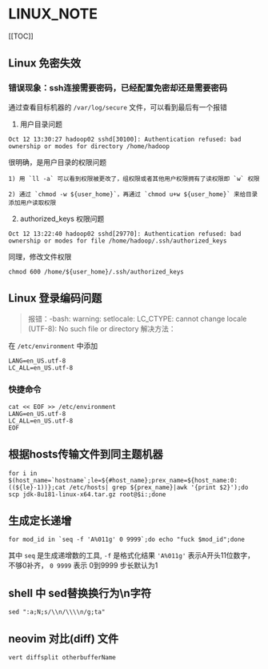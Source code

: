 # LINUX_NOTE

[[TOC]]

## Linux 免密失效

### 错误现象：ssh连接需要密码，已经配置免密却还是需要密码

通过查看目标机器的 `/var/log/secure` 文件，可以看到最后有一个报错

1. 用户目录问题

```
Oct 12 13:30:27 hadoop02 sshd[30100]: Authentication refused: bad ownership or modes for directory /home/hadoop
```

很明确，是用户目录的权限问题

    1) 用 `ll -a` 可以看到权限被更改了，组权限或者其他用户权限拥有了读权限即 `w` 权限

    2) 通过 `chmod -w ${user_home}`，再通过 `chmod u+w ${user_home}` 来给目录添加用户读取权限
2. authorized_keys 权限问题

```
Oct 12 13:22:40 hadoop02 sshd[29770]: Authentication refused: bad ownership or modes for file /home/hadoop/.ssh/authorized_keys
```

同理，修改文件权限

    chmod 600 /home/${user_home}/.ssh/authorized_keys

## Linux 登录编码问题
>
> 报错：-bash: warning: setlocale: LC_CTYPE: cannot change locale (UTF-8): No such file or directory
解决方法：

在 `/etc/environment` 中添加

```
LANG=en_US.utf-8
LC_ALL=en_US.utf-8
```

### 快捷命令

```
cat << EOF >> /etc/environment
LANG=en_US.utf-8
LC_ALL=en_US.utf-8
EOF
```

## 根据hosts传输文件到同主题机器

```shell
for i in $(host_name=`hostname`;le=${#host_name};prex_name=${host_name:0:((${le}-1))};cat /etc/hosts| grep ${prex_name}|awk '{print $2}');do scp jdk-8u181-linux-x64.tar.gz root@$i:;done
```

## 生成定长递增

```shell
for mod_id in `seq -f 'A%011g' 0 9999`;do echo "fuck $mod_id";done
```

其中 `seq`  是生成递增数的工具, `-f` 是格式化结果 `'A%011g'` 表示A开头11位数字，不够0补齐， `0 9999` 表示 0到9999 步长默认为1

## shell 中 sed替换换行为\n字符

```shell
sed ":a;N;s/\\n/\\\\n/g;ta"
```

## neovim 对比(diff) 文件

```
vert diffsplit otherbufferName
```

